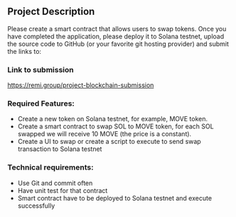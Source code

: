 ## Project Description
Please create a smart contract that allows users to swap tokens.
Once you have completed the application, please deploy it to Solana testnet, upload the source code to GitHub (or your favorite git hosting provider) and submit the links to:
### Link to submission
https://remi.group/project-blockchain-submission  
### Required Features:
- Create a new token on Solana testnet, for example, MOVE token.
- Create a smart contract to swap SOL to MOVE token, for each SOL swapped we will receive 10 MOVE (the price is a constant).
- Create a UI to swap or create a script to execute to send swap transaction to Solana testnet

### Technical requirements:
- Use Git and commit often
- Have unit test for that contract
- Smart contract have to be deployed to Solana testnet and execute successfully
